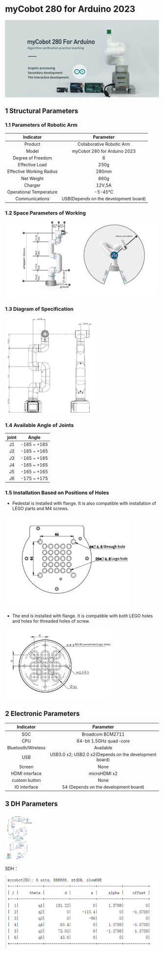 # myCobot 280 for Arduino 2023

![main](../../resourse/2-serialproduct/2.1-280/Arduino/280arduino.png)


## 1 Structural Parameters

### 1.1 Parameters of Robotic Arm

|Indicator    |Parameter  |
| :-----------: | :---------: |
| Product	|Collaborative Robotic Arm|
| Model         | myCobot 280 for Arduino 2023    |
| Degree of Freedom      | 6          |
| Effective Load | 250g       |
| Effective Working Radius | 280mm      |
| Net Weight | 860g     |
| Charger  | 12V,5A     |
| Operational Temperature | -5-45℃     |
| Communications         | USB(Depends on the development board)     |

### 1.2 Space Parameters of Working

![工作范围](../../resourse/2-serialproduct/2.1-280/Arduino/2.1.4.1产品参数介绍/工作范围.png)

### 1.3 Diagram of Specification

<img src="../../resourse/2-serialproduct/2.1-280/M5/2.1.1.1产品参数介绍/规格尺寸.png" style="zoom:35%;" />

### 1.4 Available Angle of Joints

| joint      | Angle |
| :----------: | :--------------:|
| J1        | -165 ~ +165     |
| J2        | -165 ~ +165      |
| J3  | -165 ~ +165                   |
| J4        | -165 ~ +165 |
| J5   | -165 ~ +165                   |
| J6   | -175 ~ +175         |


### 1.5 Installation Based on Positions of Holes

- Pedestal is installed with flange. It is also compatible with installation of LEGO parts and M4 screws.


<img src="../../resourse/2-serialproduct/2.1-280/Arduino/2.1.4.1产品参数介绍/arduino底座1.jpg" style="zoom:70%;" />

- The end is installed with flange. It is compatible with both LEGO holes and holes for threaded holes of screw.

<img src="../../resourse/2-serialproduct/2.1-280/Arduino/2.1.4.1产品参数介绍/末端.png" style="zoom:60%;" />


## 2 Electronic Parameters

|  Indicator      | Parameter |
| :---------: | :--------------: |
| SOC        | Broadcom BCM2711     |
| CPU        | 64-bit 1.5GHz quad-core      |
| Bluetooth/Wireless  | Available           |
| USB        | USB3.0 x2; USB2.0 x2(Depends on the development board) |
| Screen   | None                                                   |
| HDMI interface   | microHDMI x2         |
| custom button | None               |
| IO interface    | 54 (Depends on the development board)                |



## 3 DH Parameters

<img src="../../resourse/2-serialproduct/2.1-280/Arduino/2.1.4.1产品参数介绍/280DH参数.jpg" style="zoom:15%;" />

SDH：

<div align=center><img src="../../resourse/2-serialproduct/2.1-280/M5/2.1.1.1产品参数介绍/SDH参数表.png"></div>